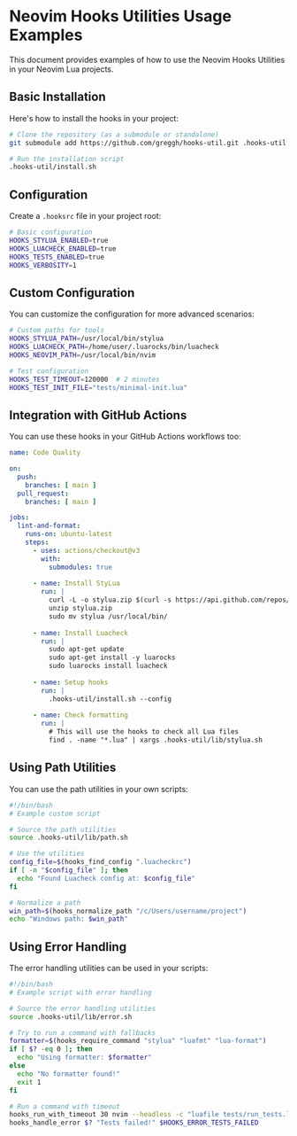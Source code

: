 # Neovim Hooks Utilities Usage Examples

This document provides examples of how to use the Neovim Hooks Utilities in your Neovim Lua projects.

## Basic Installation

Here's how to install the hooks in your project:

```bash
# Clone the repository (as a submodule or standalone)
git submodule add https://github.com/greggh/hooks-util.git .hooks-util

# Run the installation script
.hooks-util/install.sh
```

## Configuration

Create a `.hooksrc` file in your project root:

```bash
# Basic configuration
HOOKS_STYLUA_ENABLED=true
HOOKS_LUACHECK_ENABLED=true
HOOKS_TESTS_ENABLED=true
HOOKS_VERBOSITY=1
```

## Custom Configuration

You can customize the configuration for more advanced scenarios:

```bash
# Custom paths for tools
HOOKS_STYLUA_PATH=/usr/local/bin/stylua
HOOKS_LUACHECK_PATH=/home/user/.luarocks/bin/luacheck
HOOKS_NEOVIM_PATH=/usr/local/bin/nvim

# Test configuration
HOOKS_TEST_TIMEOUT=120000  # 2 minutes
HOOKS_TEST_INIT_FILE="tests/minimal-init.lua"
```

## Integration with GitHub Actions

You can use these hooks in your GitHub Actions workflows too:

```yaml
name: Code Quality

on:
  push:
    branches: [ main ]
  pull_request:
    branches: [ main ]

jobs:
  lint-and-format:
    runs-on: ubuntu-latest
    steps:
      - uses: actions/checkout@v3
        with:
          submodules: true
      
      - name: Install StyLua
        run: |
          curl -L -o stylua.zip $(curl -s https://api.github.com/repos/JohnnyMorganz/StyLua/releases/latest | grep -o "https://.*stylua-linux-x86_64.zip")
          unzip stylua.zip
          sudo mv stylua /usr/local/bin/
      
      - name: Install Luacheck
        run: |
          sudo apt-get update
          sudo apt-get install -y luarocks
          sudo luarocks install luacheck
      
      - name: Setup hooks
        run: |
          .hooks-util/install.sh --config
          
      - name: Check formatting
        run: |
          # This will use the hooks to check all Lua files
          find . -name "*.lua" | xargs .hooks-util/lib/stylua.sh
```

## Using Path Utilities

You can use the path utilities in your own scripts:

```bash
#!/bin/bash
# Example custom script

# Source the path utilities
source .hooks-util/lib/path.sh

# Use the utilities
config_file=$(hooks_find_config ".luacheckrc")
if [ -n "$config_file" ]; then
  echo "Found Luacheck config at: $config_file"
fi

# Normalize a path
win_path=$(hooks_normalize_path "/c/Users/username/project")
echo "Windows path: $win_path"
```

## Using Error Handling

The error handling utilities can be used in your scripts:

```bash
#!/bin/bash
# Example script with error handling

# Source the error handling utilities
source .hooks-util/lib/error.sh

# Try to run a command with fallbacks
formatter=$(hooks_require_command "stylua" "luafmt" "lua-format")
if [ $? -eq 0 ]; then
  echo "Using formatter: $formatter"
else
  echo "No formatter found!"
  exit 1
fi

# Run a command with timeout
hooks_run_with_timeout 30 nvim --headless -c "luafile tests/run_tests.lua" -c "q"
hooks_handle_error $? "Tests failed!" $HOOKS_ERROR_TESTS_FAILED
```